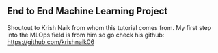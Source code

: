 ## End to End Machine Learning Project


Shoutout to Krish Naik from whom this tutorial comes from. My first step into the MLOps field is from him so go check his github:  https://github.com/krishnaik06
